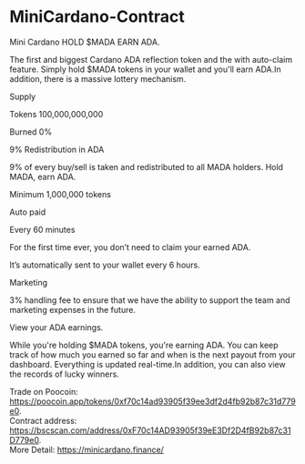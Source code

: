 # MiniCardano-Contract

Mini Cardano
HOLD $MADA
EARN ADA.

The first and biggest Cardano ADA reflection token and the with auto-claim feature. Simply hold $MADA tokens in your wallet and you'll earn ADA.In addition, there is a massive lottery mechanism.

Supply

Tokens
100,000,000,000

Burned
0%


9% Redistribution in ADA

9% of every buy/sell is taken and redistributed to all MADA holders. Hold MADA, earn ADA.

Minimum 1,000,000 tokens


Auto paid

Every 60 minutes

For the first time ever, you don’t need to claim your earned ADA.

It’s automatically sent to your wallet every 6 hours.


Marketing

3% handling fee to ensure that we have the ability to support the team and marketing expenses in the future.


View your ADA earnings.

While you're holding $MADA tokens, you're earning ADA. You can keep track of how much you earned so far and when is the next payout from your dashboard. Everything is updated real-time.In addition, you can also view the records of lucky winners.

Trade on Poocoin: https://poocoin.app/tokens/0xf70c14ad93905f39ee3df2d4fb92b87c31d779e0.   
Contract address: https://bscscan.com/address/0xF70c14AD93905f39eE3Df2D4fB92b87c31D779e0.  
More Detail: https://minicardano.finance/
